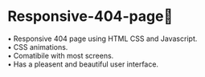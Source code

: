 # Responsive-404-page👻
• Responsive 404 page using HTML CSS and Javascript. </br>• CSS animations. </br>• Comatibile with most screens. </br>• Has a pleasent and beautiful user interface.
